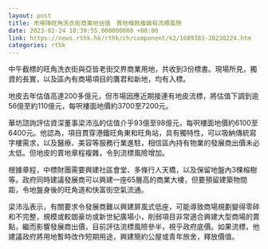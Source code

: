 ```yaml
---
layout: post
title: 市場降旺角洗衣街商業地估值　賣地條款複雜有流標風險
date: 2023-02-24 18:39:55.000000000 +08:00
link: https://news.rthk.hk/rthk/ch/component/k2/1689383-20230224.htm
categories: rthk
---
```


中午截標的旺角洗衣街與亞皆老街交界商業用地，共收到3份標書。現場所見，獨資的長實，以及區內有商場項目的鷹君和新地，均有入標。

地皮去年估值高達200多億元，但市場因應近期接連有地皮流標，將估值下調到逾56億至約110億元，每呎樓面地價約3700至7200元。

華坊諮詢評估資深董事梁沛泓的估值介乎93億至98億元，每呎樓面地價約6100至6400元。他認為，項目貫穿港鐵旺角東和旺角站，具有獨特性，可以吸納傳統寫字樓需求，以及醫療、美容等服務行業進駐，相信區內持有物業的發展商出價未必太低。但地皮的賣地章程複雜，令到流標風險增加。

根據章程，中標財團需要興建社區會堂、多條行人天橋，以及保留地盤內3棵榕樹等。政府同時建議發展商可以興建一座65層高的商業大樓，但要預留建築物間距，令地盤身後的旺角道和快富街空氣流通。

梁沛泓表示，有關要求令發展商難以興建屏風式低座，可能導致商場規劃變得零碎和不完整，規模或較朗豪坊或新世紀廣場小，削弱項目非常適合興建大型商場的賣點，繼而影響發展商出價，目前評估流標風險參半，視乎政府底價。如果流標，他建議政府將用地暫時改作短期用途，興建簡約公屋或青年旅舍，釋放價值。
